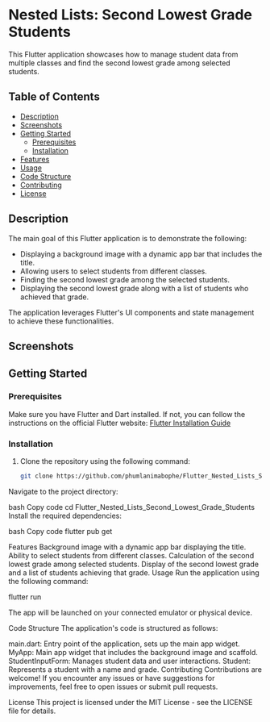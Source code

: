 # Nested Lists: Second Lowest Grade Students

This Flutter application showcases how to manage student data from multiple classes and find the second lowest grade among selected students.

## Table of Contents

- [Description](#description)
- [Screenshots](#screenshots)
- [Getting Started](#getting-started)
  - [Prerequisites](#prerequisites)
  - [Installation](#installation)
- [Features](#features)
- [Usage](#usage)
- [Code Structure](#code-structure)
- [Contributing](#contributing)
- [License](#license)

## Description

The main goal of this Flutter application is to demonstrate the following:

- Displaying a background image with a dynamic app bar that includes the title.
- Allowing users to select students from different classes.
- Finding the second lowest grade among the selected students.
- Displaying the second lowest grade along with a list of students who achieved that grade.

The application leverages Flutter's UI components and state management to achieve these functionalities.

## Screenshots

<!-- Insert screenshots or GIFs showcasing your app here. -->

## Getting Started

### Prerequisites

Make sure you have Flutter and Dart installed. If not, you can follow the instructions on the official Flutter website: [Flutter Installation Guide](https://flutter.dev/docs/get-started/install)

### Installation

1. Clone the repository using the following command:

   ```bash
   git clone https://github.com/phumlanimabophe/Flutter_Nested_Lists_Second_Lowest_Grade_Students.git

Navigate to the project directory:

bash
Copy code
cd Flutter_Nested_Lists_Second_Lowest_Grade_Students
Install the required dependencies:

bash
Copy code
flutter pub get

Features
Background image with a dynamic app bar displaying the title.
Ability to select students from different classes.
Calculation of the second lowest grade among selected students.
Display of the second lowest grade and a list of students achieving that grade.
Usage
Run the application using the following command:

flutter run

The app will be launched on your connected emulator or physical device.

Code Structure
The application's code is structured as follows:

main.dart: Entry point of the application, sets up the main app widget.
MyApp: Main app widget that includes the background image and scaffold.
StudentInputForm: Manages student data and user interactions.
Student: Represents a student with a name and grade.
Contributing
Contributions are welcome! If you encounter any issues or have suggestions for improvements, feel free to open issues or submit pull requests.

License
This project is licensed under the MIT License - see the LICENSE file for details.




